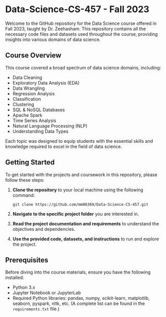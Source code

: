 # Data-Science-CS-457 - Fall 2023

Welcome to the GitHub repository for the Data Science course offered in Fall 2023, taught by Dr. Zeehasham. This repository contains all the necessary code files and datasets used throughout the course, providing insights into various domains of data science.

## Course Overview

This course covered a broad spectrum of data science domains, including:

- Data Cleaning
- Exploratory Data Analysis (EDA)
- Data Wrangling
- Regression Analysis
- Classification
- Clustering
- SQL & NoSQL Databases
- Apache Spark
- Time Series Analysis
- Natural Language Processing (NLP)
- Understanding Data Types

Each topic was designed to equip students with the essential skills and knowledge required to excel in the field of data science.

## Getting Started

To get started with the projects and coursework in this repository, please follow these steps:

1. **Clone the repository** to your local machine using the following command:
    
    `git clone https://github.com/mm06369/Data-Science-CS-457.git`

2. **Navigate to the specific project folder** you are interested in.

3. **Read the project documentation and requirements** to understand the objectives and dependencies.

4. **Use the provided code, datasets, and instructions** to run and explore the project.

## Prerequisites

Before diving into the course materials, ensure you have the following installed:

- Python 3.x
- Jupyter Notebook or JupyterLab
- Required Python libraries: pandas, numpy, scikit-learn, matplotlib, seaborn, pyspark, nltk, etc. (A complete list can be found in the `requirements.txt` file.)


